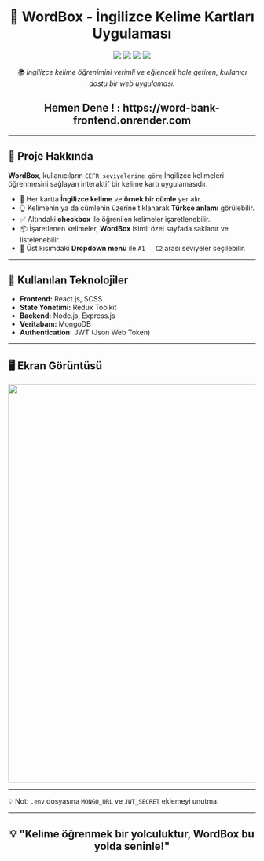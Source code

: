 <h1 align="center">📘 WordBox - İngilizce Kelime Kartları Uygulaması</h1>

<p align="center">
  <img src="https://img.shields.io/badge/React-18.2.0-blue?style=flat&logo=react" />
  <img src="https://img.shields.io/badge/SCSS-Enabled-pink?style=flat&logo=sass" />
  <img src="https://img.shields.io/badge/Node.js-Express-green?style=flat&logo=node.js" />
  <img src="https://img.shields.io/badge/MongoDB-Database-brightgreen?style=flat&logo=mongodb" />
</p>

<p align="center"><em>📚 İngilizce kelime öğrenimini verimli ve eğlenceli hale getiren, kullanıcı dostu bir web uygulaması.</em></p>

<h2 align="center" target="_blank">Hemen Dene !  :  https://word-bank-frontend.onrender.com</h2>


---

<h2>🚀 Proje Hakkında</h2>

<p>
  <strong>WordBox</strong>, kullanıcıların <code>CEFR seviyelerine göre</code> İngilizce kelimeleri öğrenmesini sağlayan interaktif bir kelime kartı uygulamasıdır.
</p>

<ul>
  <li>📘 Her kartta <strong>İngilizce kelime</strong> ve <strong>örnek bir cümle</strong> yer alır.</li>
  <li>👆 Kelimenin ya da cümlenin üzerine tıklanarak <strong>Türkçe anlamı</strong> görülebilir.</li>
  <li>✅ Altındaki <strong>checkbox</strong> ile öğrenilen kelimeler işaretlenebilir.</li>
  <li>📦 İşaretlenen kelimeler, <strong>WordBox</strong> isimli özel sayfada saklanır ve listelenebilir.</li>
  <li>📂 Üst kısımdaki <strong>Dropdown menü</strong> ile <code>A1 - C2</code> arası seviyeler seçilebilir.</li>
</ul>

---

<h2>🎯 Kullanılan Teknolojiler</h2>

<ul>
  <li><strong>Frontend:</strong> React.js, SCSS</li>
  <li><strong>State Yönetimi:</strong> Redux Toolkit</li>
  <li><strong>Backend:</strong> Node.js, Express.js</li>
  <li><strong>Veritabanı:</strong> MongoDB</li>
  <li><strong>Authentication:</strong> JWT (Json Web Token)</li>
</ul>

---

<h2>🖥️ Ekran Görüntüsü</h2>

<p align="center">
<img width="1440" height="810" alt="Ekran Resmi 2025-07-29 14 54 40" src="https://github.com/user-attachments/assets/7175397c-850c-436d-bd03-b7f6c4753819" />

</p>

---

<p>💡 Not: <code>.env</code> dosyasına <code>MONGO_URL</code> ve <code>JWT_SECRET</code> eklemeyi unutma.</p>


---

<h2 align="center">💡 "Kelime öğrenmek bir yolculuktur, WordBox bu yolda seninle!"</h2>
